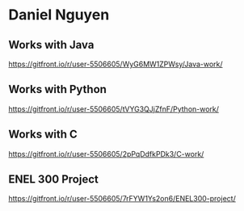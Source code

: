 # Daniel Nguyen

## Works with Java
https://gitfront.io/r/user-5506605/WyG6MW1ZPWsy/Java-work/
## Works with Python
https://gitfront.io/r/user-5506605/tVYG3QJjZfnF/Python-work/
## Works with C
https://gitfront.io/r/user-5506605/2pPqDdfkPDk3/C-work/
## ENEL 300 Project
https://gitfront.io/r/user-5506605/7rFYW1Ys2on6/ENEL300-project/
